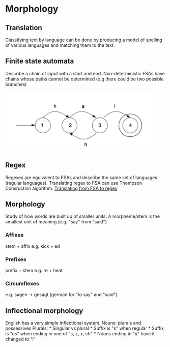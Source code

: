 # Morphology

## Translation
Classifying text by language can be done by producing a model of spelling of various languages and matching them to the text.

## Finite state automata
Describe a chain of input with a start and end. Non-deterministic FSAs have chains whose paths cannot be determined (e.g there could be two possible branches)

![Finite state automata](img/fsa.png)

## Regex
Regexes are equivalent to FSAs and describe the same set of languages (regular languages). Translating regex to FSA can use Thompson Consruction algorithm. [Translating from FSA to regex](http://cs.stackexchange.com/questions/2016/how-to-convert-finite-automata-to-regular-expressions)

## Morphology
Study of how words are built up of smaller units. A morpheme/stem is the smallest unit of meaning (e.g. "say" from "said")

### Affixes
stem + affix
e.g. kick + ed

### Prefixes
prefix + stem
e.g. re + heat

### Circumflexes
e.g. sagen -> gesagt (german for "to say" and "said")

## Inflectional morphology
English has a very simple inflectional system.
Nouns: plurals and possessives
Plurals:
	* Singular vs plural
	* Suffix is "s" when regular
	* Suffix is "es" when ending in one of "s, z, x, ch"
	* Nouns ending in "y" have it changed to "i"

 
